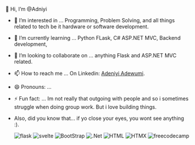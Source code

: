   👋 Hi, I’m @Adniyi
- 👀 I’m interested in ... Programming, Problem Solving, and all things related to tech be it hardware or software development.
- 🌱 I’m currently learning ... Python FLask, C# ASP.NET MVC, Backend development,
- 💞️ I’m looking to collaborate on ... anything Flask and ASP.NET MVC related.
- 📫 How to reach me ... On Linkedin: [Adeniyi Adewumi](https://www.linkedin.com/in/adeniyi-adewumi).
- 😄 Pronouns: ...
- ⚡ Fun fact: ... Im not really that outgoing with people and so i sometimes struggle when doing group work. But i love building things.
- Also, did you know that... if yo close your eyes, you wont see anything :).

  ![flask](https://img.shields.io/badge/Flask-000000?style=for-the-badge&logo=flask&logoColor=white)
  ![svelte](https://img.shields.io/badge/Svelte-4A4A55?style=for-the-badge&logo=svelte&logoColor=FF3E00)
  ![BootStrap](https://img.shields.io/badge/Bootstrap-563D7C?style=for-the-badge&logo=bootstrap&logoColor=white)
  ![.Net](https://img.shields.io/badge/.NET-512BD4?style=for-the-badge&logo=dotnet&logoColor=white)
  ![HTML](https://img.shields.io/badge/HTML5-E34F26?style=for-the-badge&logo=html5&logoColor=white)
  ![HTMX](https://img.shields.io/badge/%3C/%3E%20htmx-3D72D7?style=for-the-badge&logo=mysl&logoColor=white)
  ![freecodecamp](https://img.shields.io/badge/freecodecamp-27273D?style=for-the-badge&logo=freecodecamp&logoColor=white)

<!---
Adniyi/Adniyi is a ✨ special ✨ repository because its `README.md` (this file) appears on your GitHub profile.
You can click the Preview link to take a look at your changes.
--->

